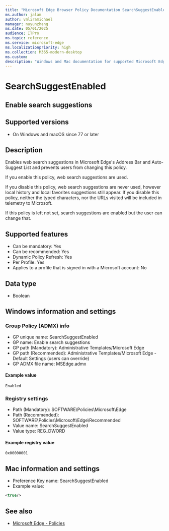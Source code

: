 ```yaml
---
title: "Microsoft Edge Browser Policy Documentation SearchSuggestEnabled"
ms.author: jalam
author: vmliramichael
manager: nuyunzhang
ms.date: 05/01/2025
audience: ITPro
ms.topic: reference
ms.service: microsoft-edge
ms.localizationpriority: high
ms.collection: M365-modern-desktop
ms.custom:
description: "Windows and Mac documentation for supported Microsoft Edge Browser policy: Enable search suggestions"
---
```


<!--THIS FILE IS AUTOMATICALLY GENERATED. MANUAL CHANGES WILL BE OVERWRITTEN.-->
<!--Please contact the Microsoft Edge Manageability team with any questions.-->

# SearchSuggestEnabled

## Enable search suggestions


## Supported versions

- On Windows and macOS since 77 or later

## Description

Enables web search suggestions in Microsoft Edge's Address Bar and Auto-Suggest List and prevents users from changing this policy.

If you enable this policy, web search suggestions are used.

If you disable this policy, web search suggestions are never used, however local history and local favorites suggestions still appear. If you disable this policy, neither the typed characters, nor the URLs visited will be included in telemetry to Microsoft.

If this policy is left not set, search suggestions are enabled but the user can change that.

## Supported features

- Can be mandatory: Yes
- Can be recommended: Yes
- Dynamic Policy Refresh: Yes
- Per Profile: Yes
- Applies to a profile that is signed in with a Microsoft account: No

## Data type

- Boolean

## Windows information and settings

### Group Policy (ADMX) info

- GP unique name: SearchSuggestEnabled
- GP name: Enable search suggestions
- GP path (Mandatory): Administrative Templates/Microsoft Edge
- GP path (Recommended): Administrative Templates/Microsoft Edge - Default Settings (users can override)
- GP ADMX file name: MSEdge.admx

#### Example value

```
Enabled
```

### Registry settings

- Path (Mandatory): SOFTWARE\Policies\Microsoft\Edge
- Path (Recommended): SOFTWARE\Policies\Microsoft\Edge\Recommended
- Value name: SearchSuggestEnabled
- Value type: REG_DWORD

#### Example registry value

```
0x00000001
```


## Mac information and settings

- Preference Key name: SearchSuggestEnabled
- Example value:

```xml
<true/>
```

## See also
- [Microsoft Edge - Policies](../microsoft-edge-policies.md)
